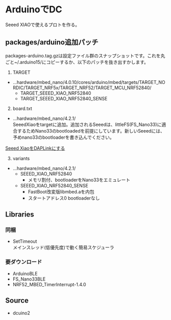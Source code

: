 # ArduinoでDC  
Seeed XIAOで使えるプロトを作る。

## packages/arduino追加パッチ

packages-arduino.tag.gzは設定ファイル群のスナップショットです。これを丸ごと~/.arduino15/にコピーするか、以下のパッチを抜き出すかします。

1. TARGET  
- ...hardware/mbed_nano/4.0.10/cores/arduino/mbed/targets/TARGET_NORDIC/TARGET_NRF5x/TARGET_NRF52/TARGET_MCU_NRF52840/
   - TARGET_SEEED_XIAO_NRF52840
   - TARGET_SEEED_XIAO_NRF52840_SENSE

2. board.txt  
- ...hardware/mbed_nano/4.2.1/  
SeeedXiaoをtargetに追加。追加されるSeeedは、littleFS(FS_Nano33)に適合するためNano33のbootloadedを前提にしています。新しいSeeedには、予めnano33のbootloaderを書き込んでください。

[Seeed XiaoをDAPLinkにする](Seeed_DAP.md)

3. variants  
- ...hardware/mbed_nano/4.2.1/  
    - SEEED_XIAO_NRF52840
      - メモリ割付、bootloaderをNano33をエミュレート
    - SEEED_XIAO_NRF52840_SENSE
      - FastBoot改変版libmbed.aを内包
      - スタートアドレス0 bootloaderなし

## Libraries

### 同梱
- SetTimeout  
メインスレッド(低優先度)で動く簡易スケジューラ

### 要ダウンロード
- ArduinoBLE
- FS_Nano33BLE
- NRF52_MBED_TimerInterrupt-1.4.0

## Source
- dcuino2


